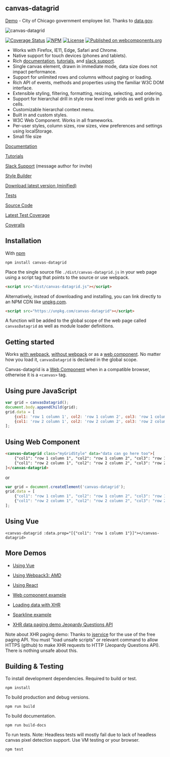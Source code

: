 canvas-datagrid
---------------

[Demo](https://tonygermaneri.github.io/canvas-datagrid/demo.html) - City of Chicago government employee list.  Thanks to [data.gov](https://www.data.gov/).

![canvas-datagrid](https://tonygermaneri.github.io/canvas-datagrid/images/datagrid1.png)

[![Coverage Status](https://coveralls.io/repos/github/TonyGermaneri/canvas-datagrid/badge.svg?branch=master&build=1640)](https://coveralls.io/github/TonyGermaneri/canvas-datagrid?branch=master)
[![NPM](https://img.shields.io/npm/v/canvas-datagrid.svg)](https://www.npmjs.com/package/canvas-datagrid)
[![License](https://img.shields.io/badge/License-BSD%203--Clause-blue.svg)](https://opensource.org/licenses/BSD-3-Clause)
[![Published on webcomponents.org](https://img.shields.io/badge/webcomponents.org-published-blue.svg)](https://www.webcomponents.org/element/TonyGermaneri/canvas-datagrid)


* Works with Firefox, IE11, Edge, Safari and Chrome.
* Native support for touch devices (phones and tablets).
* Rich [documentation](https://tonygermaneri.github.io/canvas-datagrid/), [tutorials](https://tonygermaneri.github.io/canvas-datagrid/index.html#tutorials), and [slack support](https://canvas-datagrid.slack.com/).
* Single canvas element, drawn in immediate mode, data size does not impact performance.
* Support for unlimited rows and columns without paging or loading.
* Rich API of events, methods and properties using the familiar W3C DOM interface.
* Extensible styling, filtering, formatting, resizing, selecting, and ordering.
* Support for hierarchal drill in style row level inner grids as well grids in cells.
* Customizable hierarchal context menu.
* Built in and custom styles.
* W3C Web Component.  Works in all frameworks.
* Per-user styles, column sizes, row sizes, view preferences and settings using localStorage.
* Small file size

[Documentation](https://tonygermaneri.github.io/canvas-datagrid/)

[Tutorials](https://tonygermaneri.github.io/canvas-datagrid/#tutorials)

[Slack Support](https://canvas-datagrid.slack.com/) (message author for invite)

[Style Builder](https://tonygermaneri.github.io/canvas-datagrid/styleBuilder.html)

[Download latest version (minified)](https://tonygermaneri.github.io/canvas-datagrid/canvas-datagrid.js)

[Tests](https://tonygermaneri.github.io/canvas-datagrid/test/tests.html)

[Source Code](https://github.com/TonyGermaneri/canvas-datagrid)

[Latest Test Coverage](https://tonygermaneri.github.io/canvas-datagrid/build/report/lcov-report/index.html)

[Coveralls](https://coveralls.io/github/TonyGermaneri/canvas-datagrid)

Installation
------------

With [npm](https://www.npmjs.com/package/canvas-datagrid)

```console
npm install canvas-datagrid
```


Place the single source file `./dist/canvas-datagrid.js` in your web page using a script tag that points to the source or use webpack.

```html
<script src="dist/canvas-datagrid.js"></script>
```

Alternatively, instead of downloading and installing, you can link directly to an NPM CDN like [unpkg.com](https://unpkg.com).

```html
<script src="https://unpkg.com/canvas-datagrid"></script>
```

A function will be added to the global scope of the web page called `canvasDatagrid` as well as module loader definitions.

Getting started
---------------

Works [with webpack](https://tonygermaneri.github.io/canvas-datagrid/amdDemo.html), [without webpack](https://tonygermaneri.github.io/canvas-datagrid/demo.html) or as a [web component](https://tonygermaneri.github.io/canvas-datagrid/webcomponentDemo.html).
No matter how you load it, `canvasDatagrid` is declared in the global scope.

Canvas-datagrid is a [Web Component](https://www.webcomponents.org/element/TonyGermaneri/canvas-datagrid) when
in a compatible browser, otherwise it is a `<canvas>` tag.

Using pure JavaScript
---------------------

```js
var grid = canvasDatagrid();
document.body.appendChild(grid);
grid.data = [
    {col1: 'row 1 column 1', col2: 'row 1 column 2', col3: 'row 1 column 3'},
    {col1: 'row 2 column 1', col2: 'row 2 column 2', col3: 'row 2 column 3'}
];
```


Using Web Component
-------------------

<!--
```
<custom-element-demo>
  <template>
    <script src="https://tonygermaneri.github.io/canvas-datagrid/canvas-datagrid.debug.js"></script>
    <div style="height: 300px;"><next-code-block></next-code-block></div>
  </template>
</custom-element-demo>
```
-->

```html
<canvas-datagrid class="myGridStyle" data="data can go here too">[
    {"col1": "row 1 column 1", "col2": "row 1 column 2", "col3": "row 1 column 3"},
    {"col1": "row 2 column 1", "col2": "row 2 column 2", "col3": "row 2 column 3"}
]</canvas-datagrid>
```

or

```js
var grid = document.createElement('canvas-datagrid');
grid.data = [
    {"col1": "row 1 column 1", "col2": "row 1 column 2", "col3": "row 1 column 3"},
    {"col1": "row 2 column 1", "col2": "row 2 column 2", "col3": "row 2 column 3"}
];
```


Using Vue
---------

```vue
<canvas-datagrid :data.prop="[{"col1": "row 1 column 1"}]"></canvas-datagrid>
```


More Demos
----------

* [Using Vue](https://tonygermaneri.github.io/canvas-datagrid/vueExample.html)

* [Using Webpack3: AMD](https://tonygermaneri.github.io/canvas-datagrid/amdDemo.html)

* [Using React](https://tonygermaneri.github.io/canvas-datagrid/reactExample.html)

* [Web component example](https://tonygermaneri.github.io/canvas-datagrid/webcomponentDemo.html)

* [Loading data with XHR](https://tonygermaneri.github.io/canvas-datagrid/demo.html)

* [Sparkline example](https://tonygermaneri.github.io/canvas-datagrid/sparklineDemo.html)

* [XHR data paging demo Jeopardy Questions API](https://tonygermaneri.github.io/canvas-datagrid/xhrPagingDemo.html)

Note about XHR paging demo: Thanks to [jservice](http://jservice.io/) for the use of the free paging API.  You must "load unsafe scripts" or relevant command to allow HTTPS (github) to make XHR requests to HTTP (Jeopardy Questions API).  There is nothing unsafe about this.

Building & Testing
------------------

To install development dependencies.  Required to build or test.

    npm install

To build production and debug versions.

    npm run build

To build documentation.

    npm run build-docs

To run tests. Note: Headless tests will mostly fail due to lack of headless canvas pixel detection support.  Use VM testing or your browser.

    npm test


